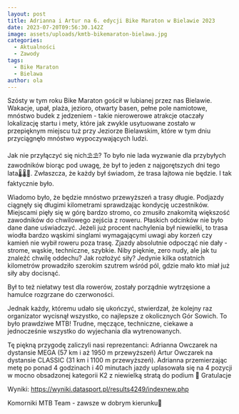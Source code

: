 ```yaml
---
layout: post
title: Adrianna i Artur na 6. edycji Bike Maraton w Bielawie 2023
date: 2023-07-20T09:56:30.142Z
image: assets/uploads/kmtb-bikemaraton-bielawa.jpg
categories:
  - Aktualności
  - Zawody
tags:
  - Bike Maraton
  - Bielawa
author: ola
---
```

Szósty w tym roku Bike Maraton gościł w lubianej przez nas Bielawie. Wakacje, upał, plaża, jezioro, otwarty basen, pełne pole namiotowe, mnóstwo budek z jedzeniem  - takie nierowerowe atrakcje otaczały lokalizację startu i mety, które jak zwykle usytuowane zostało w przepięknym miejscu tuż przy Jeziorze Bielawskim, które w tym dniu przyciągnęło mnóstwo wypoczywających ludzi.
<!--more-->

Jak nie przyłączyć się nich⛱️⛱️? To było nie lada wyzwanie dla przybyłych zawodników biorąc pod uwagę, że był to jeden z najgorętszych dni tego lata🌡🌡🥵. Zwłaszcza, że każdy był świadom, że trasa lajtowa nie będzie. I tak faktycznie było.

Wiadomo było, że będzie mnóstwo przewyższeń a trasy długie. Podjazdy ciągnęły się długimi kilometrami sprawdzając kondycję uczestników. Miejscami pięły się w górę bardzo stromo, co zmusiło znakomitą większość zawodników do chwilowego zejścia z roweru. Płaskich odcinków nie było dane dane uświadczyć. Jeżeli już procent nachylenia był niewielki, to trasa wiodła bardzo wąskimi singlami wymagającymi uwagi aby korzeń czy kamień nie wybił roweru poza trasę. Zjazdy absolutnie odpocząć nie dały - strome, wąskie, techniczne, szybkie. Niby pięknie, zero nudy, ale jak tu znaleźć chwilę oddechu? Jak rozłożyć siły? Jedynie kilka ostatnich kilometrów prowadziło szerokim szutrem wśród pól, gdzie mało kto miał już siły aby docisnąć. 

Był to też niełatwy test dla rowerów, zostały porządnie wytrzęsione a hamulce rozgrzane do czerwoności.

Jednak każdy, któremu udało się ukończyć, stwierdzał, że kolejny raz organizator wycisnął wszystko, co najlepsze z okolicznych Gór Sowich. To było prawdziwe MTB! Trudne, męczące, techniczne, ciekawe a jednocześnie wszystko do wyjechania dla wytrenowanych.

Tę piękną przygodę zaliczyli nasi reprezentanci: Adrianna Owczarek na dystansie MEGA (57 km i aż 1950 m przewyższeń) Artur Owczarek na dystansie CLASSIC (31 km i 1100 m przewyższeń). Adrianna przemierzając metę po ponad 4 godzinach i 40 minutach jazdy uplasowała się na 4 pozycji w mocno obsadzonej kategorii K2 z niewielką stratą do podium  🙂 Gratulacje

Wyniki: <https://wyniki.datasport.pl/results4249/indexnew.php>

Komorniki MTB Team - zawsze w dobrym kierunku🙂 